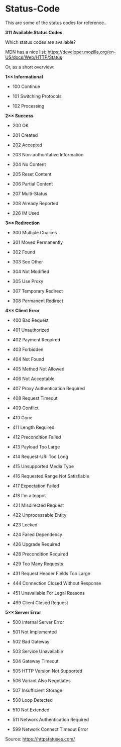 # Status-Code
This are some of the status codes for reference.. 
<html>
                <head>
                <link href="https://maxcdn.bootstrapcdn.com/bootstrap/3.3.7/css/bootstrap.min.css" rel="stylesheet" integrity="sha384-BVYiiSIFeK1dGmJRAkycuHAHRg32OmUcww7on3RYdg4Va+PmSTsz/K68vbdEjh4u" crossorigin="anonymous">
                <b>311 Available Status Codes</b>
                </head>
                <body>
                <div class="container">
                <div class="row">
                <div class="col-md-10 col-md-offset-1">
                    <p class="lead"><p>Which status codes are available? </p><p>MDN has a nice list: <a href="https://developer.mozilla.org/en-US/docs/Web/HTTP/Status" rel="noopener noreferrer" target="_blank">https://developer.mozilla.org/en-US/docs/Web/HTTP/Status</a></p><p>Or, as a short overview:</p><p><strong>1×× Informational</strong></p><ul><li><p>100 Continue</p></li><li><p>101 Switching Protocols</p></li><li><p>102 Processing</p></li></ul><p><strong>2×× Success</strong></p><ul><li><p>200 OK</p></li><li><p>201 Created</p></li><li><p>202 Accepted</p></li><li><p>203 Non-authoritative Information</p></li><li><p>204 No Content</p></li><li><p>205 Reset Content</p></li><li><p>206 Partial Content</p></li><li><p>207 Multi-Status</p></li><li><p>208 Already Reported</p></li><li><p>226 IM Used</p></li></ul><p><strong>3×× Redirection</strong></p><ul><li><p>300 Multiple Choices</p></li><li><p>301 Moved Permanently</p></li><li><p>302 Found</p></li><li><p>303 See Other</p></li><li><p>304 Not Modified</p></li><li><p>305 Use Proxy</p></li><li><p>307 Temporary Redirect</p></li><li><p>308 Permanent Redirect</p></li></ul><p><strong>4×× Client Error</strong></p><ul><li><p>400 Bad Request</p></li><li><p>401 Unauthorized</p></li><li><p>402 Payment Required</p></li><li><p>403 Forbidden</p></li><li><p>404 Not Found</p></li><li><p>405 Method Not Allowed</p></li><li><p>406 Not Acceptable</p></li><li><p>407 Proxy Authentication Required</p></li><li><p>408 Request Timeout</p></li><li><p>409 Conflict</p></li><li><p>410 Gone</p></li><li><p>411 Length Required</p></li><li><p>412 Precondition Failed</p></li><li><p>413 Payload Too Large</p></li><li><p>414 Request-URI Too Long</p></li><li><p>415 Unsupported Media Type</p></li><li><p>416 Requested Range Not Satisfiable</p></li><li><p>417 Expectation Failed</p></li><li><p>418 I'm a teapot</p></li><li><p>421 Misdirected Request</p></li><li><p>422 Unprocessable Entity</p></li><li><p>423 Locked</p></li><li><p>424 Failed Dependency</p></li><li><p>426 Upgrade Required</p></li><li><p>428 Precondition Required</p></li><li><p>429 Too Many Requests</p></li><li><p>431 Request Header Fields Too Large</p></li><li><p>444 Connection Closed Without Response</p></li><li><p>451 Unavailable For Legal Reasons</p></li><li><p>499 Client Closed Request</p></li></ul><p><strong>5×× Server Error</strong></p><ul><li><p>500 Internal Server Error</p></li><li><p>501 Not Implemented</p></li><li><p>502 Bad Gateway</p></li><li><p>503 Service Unavailable</p></li><li><p>504 Gateway Timeout</p></li><li><p>505 HTTP Version Not Supported</p></li><li><p>506 Variant Also Negotiates</p></li><li><p>507 Insufficient Storage</p></li><li><p>508 Loop Detected</p></li><li><p>510 Not Extended</p></li><li><p>511 Network Authentication Required</p></li><li><p>599 Network Connect Timeout Error</p></li></ul><p>Source: <a href="https://httpstatuses.com/" rel="noopener noreferrer" target="_blank">https://httpstatuses.com/</a></p></p>
                </div>
                </div>
                </div>

</body>
</html>
